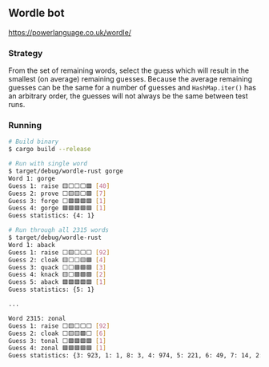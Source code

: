 ## Wordle bot
https://powerlanguage.co.uk/wordle/

### Strategy
From the set of remaining words, select the guess which will result in the smallest (on average) remaining guesses. Because the average remaining guesses can be the same for a number of guesses and `HashMap.iter()` has an arbitrary order, the guesses will not always be the same between test runs.

### Running
```bash
# Build binary
$ cargo build --release

# Run with single word
$ target/debug/wordle-rust gorge
Word 1: gorge
Guess 1: raise 🟨⬜⬜⬜🟩 [40]
Guess 2: prove ⬜🟨🟨⬜🟩 [7]
Guess 3: forge ⬜🟩🟩🟩🟩 [1]
Guess 4: gorge 🟩🟩🟩🟩🟩 [1]
Guess statistics: {4: 1}

# Run through all 2315 words
$ target/debug/wordle-rust
Word 1: aback
Guess 1: raise ⬜🟨⬜⬜⬜ [92]
Guess 2: cloak 🟨⬜⬜🟨🟩 [4]
Guess 3: quack ⬜⬜🟩🟩🟩 [3]
Guess 4: knack 🟨⬜🟩🟩🟩 [2]
Guess 5: aback 🟩🟩🟩🟩🟩 [1]
Guess statistics: {5: 1}

...

Word 2315: zonal
Guess 1: raise ⬜🟨⬜⬜⬜ [92]
Guess 2: cloak ⬜🟨🟨🟩⬜ [6]
Guess 3: tonal ⬜🟩🟩🟩🟩 [1]
Guess 4: zonal 🟩🟩🟩🟩🟩 [1]
Guess statistics: {3: 923, 1: 1, 8: 3, 4: 974, 5: 221, 6: 49, 7: 14, 2: 130}
```
